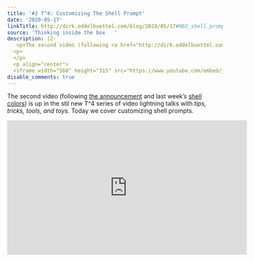 ```yaml
---
title: '#2 T^4: Customizing The Shell Prompt'
date: '2020-05-17'
linkTitle: http://dirk.eddelbuettel.com/blog/2020/05/17#002_shell_prompt
source: 'Thinking inside the box   '
description: |2-
   <p>The second video (following <a href="http://dirk.eddelbuettel.com/blog/2020/05/03#000_introducing_t4">the announcement</a> and last week’s <a href="http://dirk.eddelbuettel.com/blog/2020/05/10#001_shell_colors">shell colors</a>) is up in the stil new T^4 series of video lightning talks with <em>tips, tricks, tools, and toys.</em> Today we cover customizing shell prompts.</p>
  <p>
  </p>
  <p align="center">
  <iframe width="560" height="315" src="https://www.youtube.com/embed/j0NCVIk9Yx8" frameborder="0" allow="accelerometer; autoplay; encrypted-media; gyroscope; picture-in-picture" ...
disable_comments: true
---
```

 <p>The second video (following <a href="http://dirk.eddelbuettel.com/blog/2020/05/03#000_introducing_t4">the announcement</a> and last week’s <a href="http://dirk.eddelbuettel.com/blog/2020/05/10#001_shell_colors">shell colors</a>) is up in the stil new T^4 series of video lightning talks with <em>tips, tricks, tools, and toys.</em> Today we cover customizing shell prompts.</p>
<p>
</p>
<p align="center">
<iframe width="560" height="315" src="https://www.youtube.com/embed/j0NCVIk9Yx8" frameborder="0" allow="accelerometer; autoplay; encrypted-media; gyroscope; picture-in-picture" ...